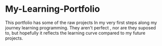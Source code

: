 # My-Learning-Portfolio
This portfolio has some of the raw projects In my very first steps along my journey learning programming. They aren't perfect , nor are they suposed to, but hopefully it reflects the learning curve compared to my future projects.
